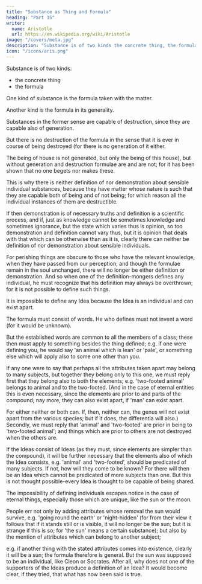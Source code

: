 ```yaml
---
title: "Substance as Thing and Formula"
heading: "Part 15"
writer:
  name: Aristotle 
  url: https://en.wikipedia.org/wiki/Aristotle
image: "/covers/meta.jpg"
description: "Substance is of two kinds the concrete thing, the formula"
icon: "/icons/aris.png"
---
```




Substance is of two kinds:
- the concrete thing
- the formula 

One kind of substance is the formula taken with the matter.

Another kind is the formula in its generality.

Substances in the former sense are capable of destruction, since they are capable also of generation.

But there is no destruction of the formula in the sense that it is ever in course of being destroyed (for there is no generation of it either.

The being of house is not generated, but only the being of this house), but without generation and destruction formulae are and are not; for it has been shown that no one begets nor makes these. 

This is why there is neither definition of nor demonstration about sensible individual substances, because they have matter whose nature is such that they are capable both of being and of not being; for which reason all the individual instances of them are destructible. 

If then demonstration is of necessary truths and definition is a scientific process, and if, just as knowledge cannot be sometimes knowledge and sometimes ignorance, but the state which varies thus is opinion, so too demonstration and definition cannot vary thus, but it is opinion that deals with that which can be otherwise than as it is, clearly there can neither be definition of nor demonstration about sensible individuals. 

For perishing things are obscure to those who have the relevant knowledge, when they have passed from our perception; and though the formulae remain in the soul unchanged, there will no longer be either definition or demonstration. And so when one of the definition-mongers defines any individual, he must recognize that his definition may always be overthrown; for it is not possible to define such things.

It is impossible to define any Idea because the Idea is an individual and can exist apart. 

The formula must consist of words. He who defines must not invent a word (for it would be unknown). 

But the established words are common to all the members of a class; these then must apply to something besides the thing defined; e.g. if one were defining you, he would say 'an animal which is lean' or 'pale', or something else which will apply also to some one other than you. 

If any one were to say that perhaps all the attributes taken apart may belong to many subjects, but together they belong only to this one, we must reply first that they belong also to both the elements; e.g. 'two-footed animal' belongs to animal and to the two-footed. (And in the case of eternal entities this is even necessary, since the elements are prior to and parts of the compound; nay more, they can also exist apart, if 'man' can exist apart. 

For either neither or both can. If, then, neither can, the genus will not exist apart from the various species; but if it does, the differentia will also.) Secondly, we must reply that 'animal' and 'two-footed' are prior in being to 'two-footed animal'; and things which are prior to others are not destroyed when the others are.

If the Ideas consist of Ideas (as they must, since elements are simpler than the compound), it will be further necessary that the elements also of which the Idea consists, e.g. 'animal' and 'two-footed', should be predicated of many subjects. If not, how will they come to be known? For there will then be an Idea which cannot be predicated of more subjects than one. But this is not thought possible-every Idea is thought to be capable of being shared.

The impossibility of defining individuals escapes notice in the case of eternal things, especially those which are unique, like the sun or the moon. 

People err not only by adding attributes whose removal the sun would survive, e.g. 'going round the earth' or 'night-hidden' (for from their view it follows that if it stands still or is visible, it will no longer be the sun; but it is strange if this is so; for 'the sun' means a certain substance); but also by the mention of attributes which can belong to another subject; 

e.g. if another thing with the stated attributes comes into existence, clearly it will be a sun; the formula therefore is general. But the sun was supposed to be an individual, like Cleon or Socrates. After all, why does not one of the supporters of the Ideas produce a definition of an Idea? It would become clear, if they tried, that what has now been said is true.
